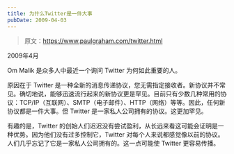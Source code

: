 ```yaml
---
title: 为什么Twitter是一件大事
pubDate: 2009-04-03
---
```


> 原文：https://www.paulgraham.com/twitter.html 

            
2009年4月

Om Malik 是众多人中最近一个询问 Twitter 为何如此重要的人。

原因在于 Twitter 是一种全新的消息传递协议，您无需指定接收者。新协议并不常见。确切地说，能够迅速流行起来的新协议更是罕见。目前只有少数几种常用的协议：TCP/IP（互联网）、SMTP（电子邮件）、HTTP（网络）等等。因此，任何新协议都是一件大事。但 Twitter 是一家私人公司拥有的协议。这更加罕见。

有趣的是，Twitter 的创始人们迟迟没有尝试盈利，从长远来看这可能会证明是一种优势。因为他们没有过多控制它，Twitter 对每个人来说都感觉像以前的协议。人们几乎忘记了它是一家私人公司拥有的。这一点可能使 Twitter 更容易传播。
